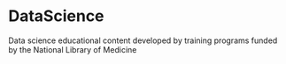 # DataScience
Data science educational content developed by training programs funded by the National Library of Medicine
